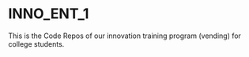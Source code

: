 # INNO_ENT_1
This is the Code Repos of our innovation training program (vending) for college students.
